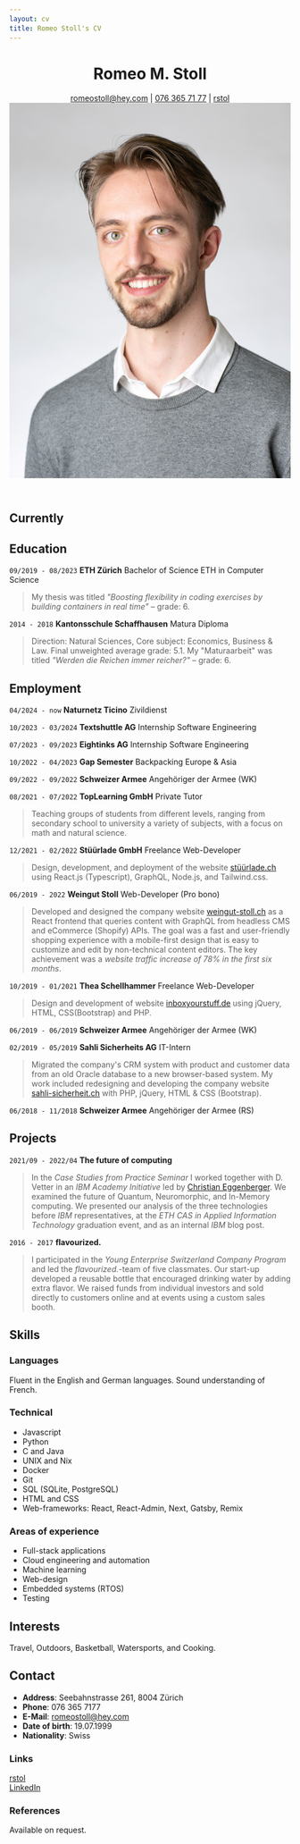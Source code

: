 ```yaml
---
layout: cv
title: Romeo Stoll's CV
---
```


<header>
  <div>
    <h1>Romeo M. Stoll</h1>
    <div id="webaddress">
      <a href="mailto:romeostoll@hey.com">romeostoll@hey.com</a>
    | <a href="tel:+41763657177">076 365 71 77</a>
    | <i class="fa fa-github"></i> <a href="https://github.com/rstol">rstol</a>
  </div>
  </div>
  <img src="../assets/BewerbungsfotoSeite2022.jpg" alt="Picture of Romeo Stoll" id="profile-picture">
</header>

## Currently

> 

## Education

`09/2019 - 08/2023`
**ETH Zürich** Bachelor of Science ETH in Computer Science

> My thesis was titled _"Boosting flexibility in coding exercises by building containers in real time"_ – grade: 6.

`2014 - 2018`
**Kantonsschule Schaffhausen** Matura Diploma

> Direction: Natural Sciences, Core subject: Economics, Business & Law. Final unweighted average grade: 5.1. My "Maturaarbeit" was titled _"Werden die Reichen immer reicher?"_ – grade: 6.

## Employment
`04/2024 - now`
**Naturnetz Ticino** Zivildienst

`10/2023 - 03/2024`
**Textshuttle AG** Internship Software Engineering
>

`07/2023 - 09/2023`
**Eightinks AG** Internship Software Engineering

>

`10/2022 - 04/2023`
**Gap Semester** Backpacking Europe & Asia


`09/2022 - 09/2022`
**Schweizer Armee** Angehöriger der Armee (WK)

>

`08/2021 - 07/2022`
**TopLearning GmbH** Private Tutor

> Teaching groups of students from different levels, ranging from secondary school to university a variety of subjects, with a focus on math and natural science.

`12/2021 - 02/2022`
**Stüürlade GmbH** Freelance Web-Developer

> Design, development, and deployment of the website [stüürlade.ch](https://stüürlade.ch) using React.js (Typescript), GraphQL, Node.js, and Tailwind.css.

`06/2019 - 2022`
**Weingut Stoll** Web-Developer (Pro bono)

> Developed and designed the company website [weingut-stoll.ch](https://weingut-stoll.ch) as a React frontend that queries content with GraphQL from headless CMS and eCommerce (Shopify) APIs.
> The goal was a fast and user-friendly shopping experience with a mobile-first design that is easy to customize and edit by non-technical content editors. The key achievement was a _website traffic increase of 78% in the first six months_.

`10/2019 - 01/2021`
**Thea Schellhammer** Freelance Web-Developer

> Design and development of website [inboxyourstuff.de](https://inboxyourstuff.de) using jQuery, HTML, CSS(Bootstrap) and PHP.

`06/2019 - 06/2019`
**Schweizer Armee** Angehöriger der Armee (WK)

>

`02/2019 - 05/2019`
**Sahli Sicherheits AG** IT-Intern

> Migrated the company's CRM system with product and customer data from an old Oracle database to a new browser-based system. My work included redesigning and developing the company website [sahli-sicherheit.ch](https://sahli-sicherheit.ch) with PHP, jQuery, HTML & CSS (Bootstrap).

`06/2018 - 11/2018`
**Schweizer Armee** Angehöriger der Armee (RS)

## Projects

`2021/09 - 2022/04`
**The future of computing**

> In the _Case Studies from Practice Seminar_ I worked together with D. Vetter in an _IBM Academy Initiative_ led by [Christian Eggenberger](https://www.linkedin.com/in/christianeggenberger/). We examined the future of Quantum, Neuromorphic, and In-Memory computing. We presented our analysis of the three technologies before _IBM_ representatives, at the _ETH CAS in Applied Information Technology_ graduation event, and as an internal _IBM_ blog post.

`2016 - 2017`
**flavourized.**

> I participated in the _Young Enterprise Switzerland Company Program_ and led the _flavourized._-team of five classmates. Our start-up developed a reusable bottle that encouraged drinking water by adding extra flavor. We raised funds from individual investors and sold directly to customers online and at events using a custom sales booth.

## Skills

### Languages

Fluent in the English and German languages. Sound understanding of French.

### Technical

- Javascript
- Python
- C and Java
- UNIX and Nix
- Docker
- Git
- SQL (SQLite, PostgreSQL)
- HTML and CSS
- Web-frameworks: React, React-Admin, Next, Gatsby, Remix

### Areas of experience

- Full-stack applications
- Cloud engineering and automation
- Machine learning
- Web-design
- Embedded systems (RTOS)
- Testing

## Interests

Travel, Outdoors, Basketball, Watersports, and Cooking.

## Contact

- **Address**: Seebahnstrasse 261, 8004 Zürich
- **Phone**: 076 365 7177
- **E-Mail**: [romeostoll@hey.com](mailto:romeostoll@hey.com)
- **Date of birth**: 19.07.1999
- **Nationality**: Swiss

### Links

<!-- fa is fontawesome, ai are academicons -->

<i class="fa fa-github"></i> <a href="http://github.com/rstol">rstol</a><br />
<i class="fa fa-linkedin"></i> <a href="https://www.linkedin.com/in/romeo-stoll-276238171">LinkedIn</a>

### References

Available on request.

<!-- ### Footer

Last updated: March 2023 -->
